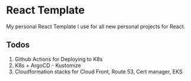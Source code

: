 # React Template

My personal React Template I use for all new personal projects for React.

## Todos

1. Github Actions for Deploying to K8s
2. K8s + ArgoCD - Kustomize
3. Cloudformation stacks for Cloud Front, Route 53, Cert manager, EKS
